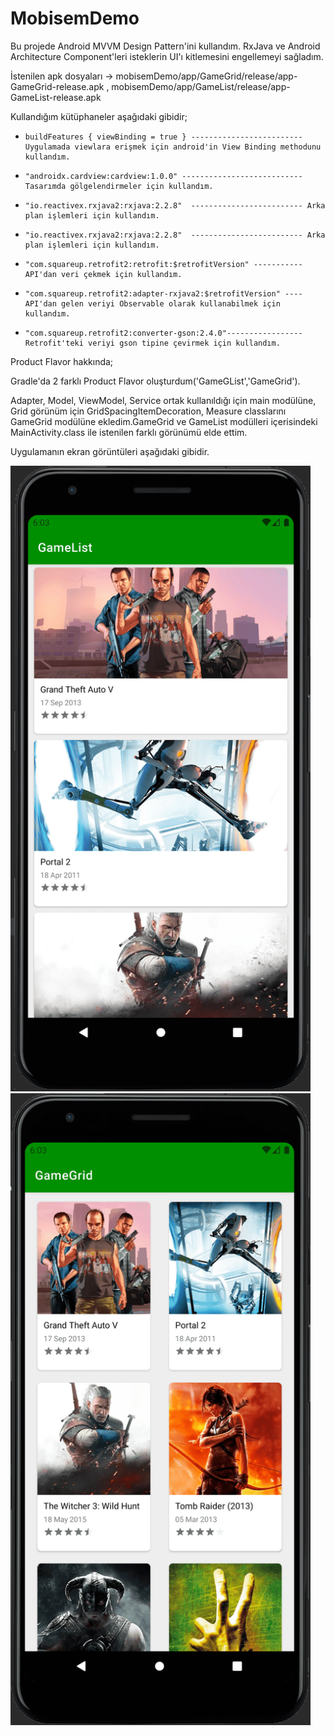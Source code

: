 # MobisemDemo

Bu projede Android MVVM Design Pattern'ini kullandım. RxJava ve Android Architecture Component'leri isteklerin UI'ı kitlemesini engellemeyi sağladım.

İstenilen apk dosyaları ->  mobisemDemo/app/GameGrid/release/app-GameGrid-release.apk ,  mobisemDemo/app/GameList/release/app-GameList-release.apk


Kullandığım kütüphaneler aşağıdaki gibidir;


*     buildFeatures { viewBinding = true } ------------------------- Uygulamada viewlara erişmek için android'in View Binding methodunu kullandım.
*     "androidx.cardview:cardview:1.0.0" --------------------------- Tasarımda gölgelendirmeler için kullandım.
*     "io.reactivex.rxjava2:rxjava:2.2.8"  ------------------------- Arka plan işlemleri için kullandım.
*     "io.reactivex.rxjava2:rxjava:2.2.8"  ------------------------- Arka plan işlemleri için kullandım.
*     "com.squareup.retrofit2:retrofit:$retrofitVersion" ----------- API'dan veri çekmek için kullandım.
*     "com.squareup.retrofit2:adapter-rxjava2:$retrofitVersion" ---- API'dan gelen veriyi Observable olarak kullanabilmek için kullandım.
*     "com.squareup.retrofit2:converter-gson:2.4.0"----------------- Retrofit'teki veriyi gson tipine çevirmek için kullandım.


Product Flavor hakkında;

Gradle'da 2 farklı Product Flavor oluşturdum('GameGList','GameGrid').

Adapter, Model, ViewModel, Service ortak kullanıldığı için main modülüne, Grid görünüm için GridSpacingItemDecoration, Measure classlarını GameGrid modülüne ekledim.GameGrid ve GameList modülleri içerisindeki MainActivity.class ile istenilen farklı görünümü elde ettim.

Uygulamanın ekran görüntüleri aşağıdaki gibidir.
 
<img src="screenshots/list.png"  width="480">
<img src="screenshots/grid.png"  width="480">
